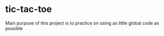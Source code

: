 # tic-tac-toe
Main purpose of this project is to practice on using as little global code as possible
